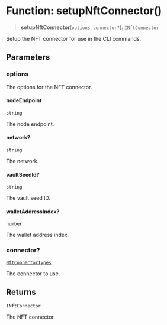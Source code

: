 # Function: setupNftConnector()

> **setupNftConnector**(`options`, `connector?`): `INftConnector`

Setup the NFT connector for use in the CLI commands.

## Parameters

### options

The options for the NFT connector.

#### nodeEndpoint

`string`

The node endpoint.

#### network?

`string`

The network.

#### vaultSeedId?

`string`

The vault seed ID.

#### walletAddressIndex?

`number`

The wallet address index.

### connector?

[`NftConnectorTypes`](../type-aliases/NftConnectorTypes.md)

The connector to use.

## Returns

`INftConnector`

The NFT connector.
